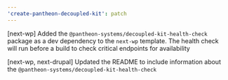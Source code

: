 ```yaml
---
'create-pantheon-decoupled-kit': patch
---
```


[next-wp] Added the `@pantheon-systems/decoupled-kit-health-check` package
as a dev dependency to the `next-wp` template. The health check will run
before a build to check critical endpoints for availability

[next-wp, next-drupal] Updated the README to include information about the `@pantheon-systems/decoupled-kit-health-check`
